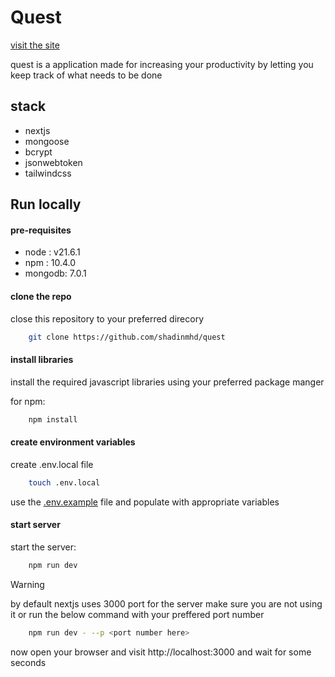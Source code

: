 # Quest

[visit the site](https://quest.shadinmhd.in)

quest is a application made for increasing your productivity by letting you keep track of what needs to be done


## stack

- nextjs
- mongoose
- bcrypt
- jsonwebtoken
- tailwindcss


## Run locally

#### pre-requisites

- node : v21.6.1
- npm : 10.4.0
- mongodb: 7.0.1

#### clone the repo

close this repository to your preferred direcory

```bash
    git clone https://github.com/shadinmhd/quest
```

#### install libraries

install the required javascript libraries using your preferred package manger 

for npm:
```bash
    npm install 
```

#### create environment variables

create .env.local file

```bash
    touch .env.local
```

use the [.env.example](/.env.example) file and populate with appropriate variables

#### start server

start the server:
```bash
    npm run dev
```

>[!WARNING]
> by default nextjs uses 3000 port for the server make sure you are not using it or run the below command with your preffered port number

```bash
    npm run dev - --p <port number here>
```

now open your browser and visit http://localhost:3000 and wait for some seconds
